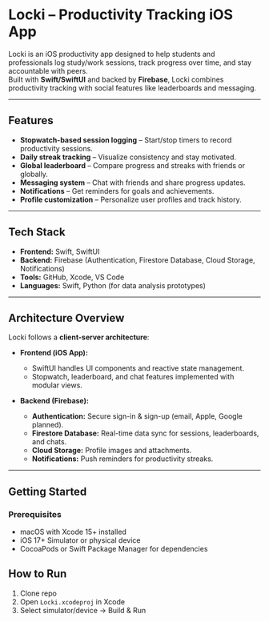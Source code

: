 # Locki – Productivity Tracking iOS App

Locki is an iOS productivity app designed to help students and professionals log study/work sessions, track progress over time, and stay accountable with peers.  
Built with **Swift/SwiftUI** and backed by **Firebase**, Locki combines productivity tracking with social features like leaderboards and messaging.  

---

## Features
- **Stopwatch-based session logging** – Start/stop timers to record productivity sessions.  
- **Daily streak tracking** – Visualize consistency and stay motivated.  
- **Global leaderboard** – Compare progress and streaks with friends or globally.  
- **Messaging system** – Chat with friends and share progress updates.  
- **Notifications** – Get reminders for goals and achievements.  
- **Profile customization** – Personalize user profiles and track history.  

---

## Tech Stack
- **Frontend:** Swift, SwiftUI  
- **Backend:** Firebase (Authentication, Firestore Database, Cloud Storage, Notifications)  
- **Tools:** GitHub, Xcode, VS Code  
- **Languages:** Swift, Python (for data analysis prototypes)  

---

## Architecture Overview
Locki follows a **client-server architecture**:  

- **Frontend (iOS App):**  
  - SwiftUI handles UI components and reactive state management.  
  - Stopwatch, leaderboard, and chat features implemented with modular views.  

- **Backend (Firebase):**  
  - **Authentication:** Secure sign-in & sign-up (email, Apple, Google planned).  
  - **Firestore Database:** Real-time data sync for sessions, leaderboards, and chats.  
  - **Cloud Storage:** Profile images and attachments.  
  - **Notifications:** Push reminders for productivity streaks.  

---

## Getting Started
### Prerequisites
- macOS with Xcode 15+ installed  
- iOS 17+ Simulator or physical device  
- CocoaPods or Swift Package Manager for dependencies  

## How to Run
1. Clone repo  
2. Open `Locki.xcodeproj` in Xcode  
3. Select simulator/device → Build & Run
